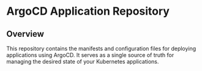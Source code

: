 # ArgoCD Application Repository

## Overview

This repository contains the manifests and configuration files for deploying applications using ArgoCD. It serves as a single source of truth for managing the desired state of your Kubernetes applications.
